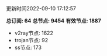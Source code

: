 更新时间2022-09-10 17:12:57

**总订阅: 64**
**总节点: 9454**
**有效节点: 1887**
- v2ray节点: 1622
- trojan节点: 92
- ss节点: 173

